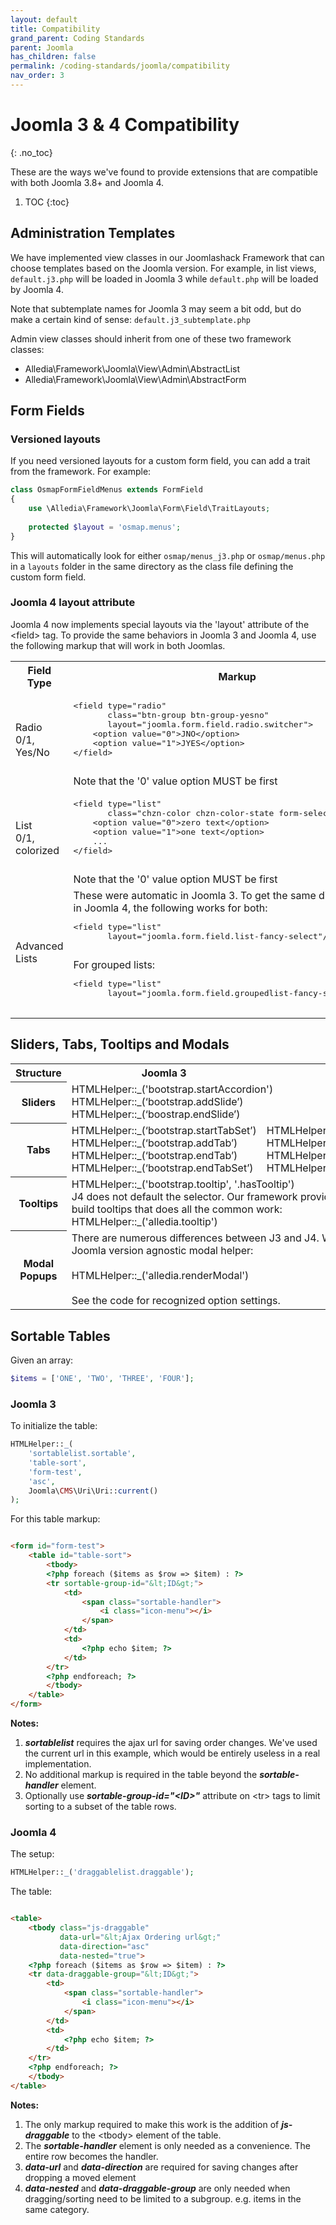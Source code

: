 ```yaml
---
layout: default
title: Compatibility
grand_parent: Coding Standards
parent: Joomla
has_children: false
permalink: /coding-standards/joomla/compatibility
nav_order: 3
---
```


# Joomla 3 & 4 Compatibility
{: .no_toc}

These are the ways we've found to provide extensions that are compatible with
both Joomla 3.8+ and Joomla 4.

1. TOC
{:toc}

## Administration Templates
We have implemented view classes in our Joomlashack Framework that can choose templates based 
on the Joomla version. For example, in list views, `default.j3.php` will be loaded in Joomla 3
while `default.php` will be loaded by Joomla 4.

Note that subtemplate names for Joomla 3 may seem a bit odd, but do make a certain kind of sense:
`default.j3_subtemplate.php`

Admin view classes should inherit from one of these two framework classes:
* Alledia\Framework\Joomla\View\Admin\AbstractList
* Alledia\Framework\Joomla\View\Admin\AbstractForm

## Form Fields
### Versioned layouts
If you need versioned layouts for a custom form field, you can add a trait from the 
framework. For example:
```php
class OsmapFormFieldMenus extends FormField
{
    use \Alledia\Framework\Joomla\Form\Field\TraitLayouts;
    
    protected $layout = 'osmap.menus';
}
```
This will automatically look for either `osmap/menus_j3.php` or `osmap/menus.php` in a `layouts`
folder in the same directory as the class file defining the custom form field.

### Joomla 4 layout attribute
Joomla 4 now implements special layouts via the 'layout' attribute of the &lt;field&gt; tag. To provide
the same behaviors in Joomla 3 and Joomla 4, use the following markup that will work in both Joomlas.
<table>
    <tr>
        <th>Field Type</th>
        <th>Markup</th>
    </tr>
    <tr>
        <td>
            Radio<br>0/1, Yes/No
        </td>
        <td>
            <pre>
&lt;field type="radio"
       class="btn-group btn-group-yesno"
       layout="joomla.form.field.radio.switcher"&gt;
    &lt;option value="0"&gt;JNO&lt;/option&gt;
    &lt;option value="1"&gt;JYES&lt;/option&gt;
&lt;/field&gt;
            </pre>
            Note that the '0' value option MUST be first
        </td>
    </tr>
    <tr>
        <td>
            List<br>0/1, colorized
        </td>
        <td>
            <pre>
&lt;field type="list"
       class="chzn-color chzn-color-state form-select-color-state"&gt;
    &lt;option value="0"&gt;zero text&lt;/option&gt;
    &lt;option value="1"&gt;one text&lt;/option&gt;
    ...
&lt;/field&gt;
            </pre>
            Note that the '0' value option MUST be first
        </td>
    </tr>
    <tr>
        <td>Advanced Lists</td>
        <td>
            These were automatic in Joomla 3. To get the same
            display/behavior in Joomla 4, the following works for
            both:
            <pre>
&lt;field type="list"
       layout="joomla.form.field.list-fancy-select"/&gt;
            </pre>
            For grouped lists: 
            <pre>
&lt;field type="list"
       layout="joomla.form.field.groupedlist-fancy-select"/&gt;
            </pre>
        </td>
    </tr>
</table>

## Sliders, Tabs, Tooltips and Modals
<table>
    <tr>
        <th>Structure</th>
        <th>Joomla 3</th>
        <th>Joomla 4</th>
    </tr>
    <tr>
        <th>Sliders</th>
        <td colspan="2">
            HTMLHelper::_('bootstrap.startAccordion')<br>
            HTMLHelper::_(‘bootstrap.addSlide’)<br>
            HTMLHelper::_(‘boostrap.endSlide’)
        </td>
    </tr>
    <tr>
        <th>Tabs</th>
        <td>
        HTMLHelper::_(‘bootstrap.startTabSet’)<br>
        HTMLHelper::_(‘bootstrap.addTab’)<br>
        HTMLHelper::_(‘bootstrap.endTab’)<br>
        HTMLHelper::_(‘bootstrap.endTabSet’)
        </td>
        <td>
            HTMLHelper::_('uitab.startTabSet')<br>
            HTMLHelper::_('uitab.addTab')<br>
            HTMLHelper::_('uitab.endTab')<br>
            HTMLHelper::_('uitab.endTabSet')
        </td>
    </tr>
    <tr>
        <th>Tooltips</th>
        <td colspan="2">
            HTMLHelper::_('bootstrap.tooltip', '.hasTooltip')<br>
            J4 does not default the selector. Our framework provides a
            simpified way to build tooltips that does all the common work:<br>
            HTMLHelper::_('alledia.tooltip')
        </td>
    </tr>
    <tr>
        <th>Modal Popups</th>
        <td colspan="2">
            There are numerous differences between J3 and J4. We've created
            a Joomla version agnostic modal helper:<br><br>
            HTMLHelper::_('alledia.renderModal')<br><br>
            See the code for recognized option settings.
        </td>        
    </tr>
</table>

## Sortable Tables
Given an array:
```php
$items = ['ONE', 'TWO', 'THREE', 'FOUR'];
```

### Joomla 3

To initialize the table:

```php
HTMLHelper::_(
    'sortablelist.sortable',
    'table-sort',
    'form-test',
    'asc',
    Joomla\CMS\Uri\Uri::current()
);
```

For this table markup:

```html

<form id="form-test">
    <table id="table-sort">
        <tbody>
        <?php foreach ($items as $row => $item) : ?>
        <tr sortable-group-id="&lt;ID&gt;">
            <td>
                <span class="sortable-handler">
                    <i class="icon-menu"></i>
                </span>
            </td>
            <td>
                <?php echo $item; ?>
            </td>
        </tr>
        <?php endforeach; ?>
        </tbody>
    </table>
</form>
```

**Notes:**
<ol>
<li><em><strong>sortablelist</strong></em> requires the ajax url for saving order changes. We've used the current url
in this example, which would be entirely useless in a real implementation.</li>
<li>No additional markup is required in the table beyond the <em><strong>sortable-handler</strong></em> element.</li>
<li>Optionally use <em><strong>sortable-group-id="&lt;ID&gt;"</strong></em> attribute on &lt;tr&gt; tags to limit sorting
to a subset of the table rows.</li>
</ol>

### Joomla 4

The setup:

```php
HTMLHelper::_('draggablelist.draggable');
```

The table:
```html

<table>
    <tbody class="js-draggable"
           data-url="&lt;Ajax Ordering url&gt;"
           data-direction="asc"
           data-nested="true">
    <?php foreach ($items as $row => $item) : ?>
    <tr data-draggable-group="&lt;ID&gt;">
        <td>
            <span class="sortable-handler">
                <i class="icon-menu"></i>
            </span>
        </td>
        <td>
            <?php echo $item; ?>
        </td>
    </tr>
    <?php endforeach; ?>
    </tbody>
</table>
```

**Notes:**
<ol>
<li>
    The only markup required to make this work is the addition of <em><strong>js-draggable</strong></em>
    to the &lt;tbody&gt; element of the table.
</li>
<li>
    The <em><strong>sortable-handler</strong></em> element is only needed as a convenience. The entire row
    becomes the handler.
</li>
<li>
    <em><strong>data-url</strong></em> and <em><strong>data-direction</strong></em> are required for saving
    changes after dropping a moved element
</li>
<li>
    <em><strong>data-nested</strong></em> and <em><strong>data-draggable-group</strong></em> are only needed
    when dragging/sorting need to be limited to a subgroup. e.g. items in the same category.
</li>
</ol>
